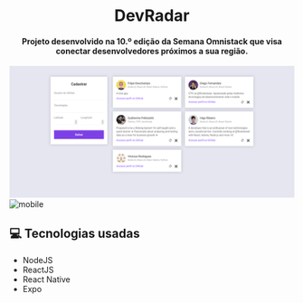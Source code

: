 <h1 align="center">DevRadar</h1>

<h4 align="center">
	Projeto desenvolvido na 10.º edição da Semana Omnistack que visa conectar desenvolvedores próximos a sua região.
</h4>

![web](./.images/web_screenshot.png "Interface web") 
![mobile](././images/mobile_screenshot.png "Interface mobile")

## :computer: Tecnologias usadas

* NodeJS
* ReactJS
* React Native
* Expo
